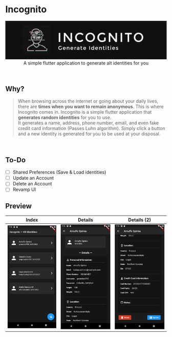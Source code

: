 # Incognito
<p align = "center">
  <img src="GitHub Assets\Banner.jpg" width="800"> <br>
  A simple flutter application to generate alt identities for you <br>
</p>
<br>

## Why?
> When browsing across the internet or going about your daily lives, there are **times when you want to remain anonymous**. This is where Incognito comes in. Incognito is a simple flutter application that **generates random identities** for you to use. <br>
It generates a name, address, phone number, email, and even fake credit card information (Passes Luhn algorithm). 
Simply click a button and a new identity is generated for you to be used at your disposal. 
<br>

## To-Do
- [ ] Shared Preferences (Save & Load identities)
- [ ] Update an Account
- [ ] Delete an Account
- [ ] Revamp UI

## Preview
Index                      |  Details                  |  Details (2)
  :-------------------------:|:-------------------------:|:-------------------------:
  <img src="GitHub Assets\screenshots\1.png" width="200">|  <img src="GitHub Assets\screenshots\2.png" width="200">| <img src="GitHub Assets\screenshots\3.png" width="200">
